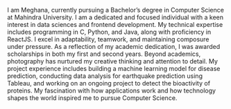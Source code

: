 I am Meghana, currently pursuing a Bachelor’s degree in Computer Science at Mahindra University. I am a dedicated and focused individual with a keen interest in data sciences and frontend development. My technical expertise includes programming in C, Python, and Java, along with proficiency in ReactJS. I excel in adaptability, teamwork, and maintaining composure under pressure. As a reflection of my academic dedication, I was awarded scholarships in both my first and second years. Beyond academics, photography has nurtured my creative thinking and attention to detail. My project experience includes building a machine learning model for disease prediction, conducting data analysis for earthquake prediction using Tableau, and working on an ongoing project to detect the bioactivity of proteins. My fascination with how applications work and how technology shapes the world inspired me to pursue Computer Science.
